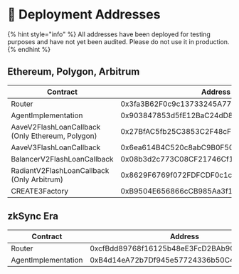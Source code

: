 # 📑 Deployment Addresses

{% hint style="info" %}
All addresses have been deployed for testing purposes and have not yet been audited. Please do not use it in production.
{% endhint %}

## Ethereum, Polygon, Arbitrum

<table data-full-width="false"><thead><tr><th width="288">Contract</th><th width="567">Address</th></tr></thead><tbody><tr><td>Router</td><td>0x3fa3B62F0c9c13733245A778DE4157E47Cf5bA21</td></tr><tr><td>AgentImplementation</td><td>0x903847853d5fE12BaC24dD85903190528CF6070b</td></tr><tr><td>AaveV2FlashLoanCallback<br>(Only Ethereum, Polygon)</td><td>0x27BfAC5fb25C3853C2F48cF0e5B2F89Ea03C0104</td></tr><tr><td>AaveV3FlashLoanCallback</td><td>0x6ea614B4C520c8abC9B0F50803Bef964D4DA81EB</td></tr><tr><td>BalancerV2FlashLoanCallback</td><td>0x08b3d2c773C08CF21746Cf16268d2E092881c208</td></tr><tr><td>RadiantV2FlashLoanCallback<br>(Only Arbitrum)</td><td>0x8629F6769f072FDFCDF0c1c040708b6FfAa58E5c</td></tr><tr><td>CREATE3Factory</td><td>0xB9504E656866cCB985Aa3f1Af7b8B886f8485Df6</td></tr></tbody></table>

## zkSync Era

<table><thead><tr><th width="289">Contract</th><th>Address</th></tr></thead><tbody><tr><td>Router</td><td>0xcfBdd89768f16125b48eE3FcD2BAb902ce0C447f</td></tr><tr><td>AgentImplementation</td><td>0xB4d14eA72b7Df945e57724336b50C4267E59a4EB</td></tr></tbody></table>

